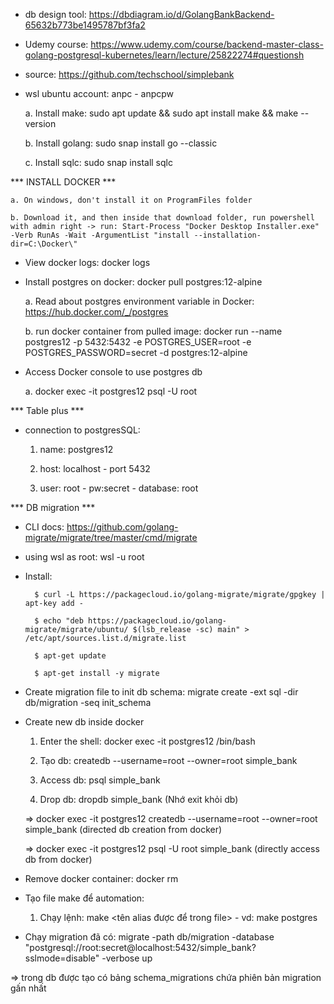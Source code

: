 * db design tool: https://dbdiagram.io/d/GolangBankBackend-65632b773be1495787bf3fa2

* Udemy course: https://www.udemy.com/course/backend-master-class-golang-postgresql-kubernetes/learn/lecture/25822274#questionsh

* source: https://github.com/techschool/simplebank

* wsl ubuntu account: anpc - anpcpw

    a. Install make: sudo apt update && sudo apt install make && make --version

    b. Install golang: sudo snap install go --classic

    c. Install sqlc: sudo snap install sqlc

*** INSTALL DOCKER ***

    a. On windows, don't install it on ProgramFiles folder

    b. Download it, and then inside that download folder, run powershell with admin right -> run: Start-Process "Docker Desktop Installer.exe" -Verb RunAs -Wait -ArgumentList "install --installation-dir=C:\Docker\"

* View docker logs: docker logs <container name or id>

* Install postgres on docker: docker pull postgres:12-alpine <light weight version>

    a. Read about postgres environment variable in Docker: https://hub.docker.com/_/postgres

    b. run docker container from pulled image: docker run --name postgres12 -p 5432:5432 -e POSTGRES_USER=root -e POSTGRES_PASSWORD=secret -d postgres:12-alpine

* Access Docker console to use postgres db

    a. docker exec -it postgres12 psql -U root

*** Table plus ***

* connection to postgresSQL:

    1. name: postgres12
    
    2. host: localhost - port 5432

    3. user: root - pw:secret - database: root
    
*** DB migration ***

* CLI docs: https://github.com/golang-migrate/migrate/tree/master/cmd/migrate

* using wsl as root: wsl -u root

* Install:

        $ curl -L https://packagecloud.io/golang-migrate/migrate/gpgkey | apt-key add -

        $ echo "deb https://packagecloud.io/golang-migrate/migrate/ubuntu/ $(lsb_release -sc) main" > /etc/apt/sources.list.d/migrate.list

        $ apt-get update

        $ apt-get install -y migrate

* Create migration file to init db schema: migrate create -ext sql -dir db/migration -seq init_schema

* Create new db inside docker

    1. Enter the shell: docker exec -it postgres12 /bin/bash

    2. Tạo db: createdb --username=root --owner=root simple_bank

    3. Access db: psql simple_bank

    4. Drop db: dropdb simple_bank (Nhớ exit khỏi db)

    => docker exec -it postgres12 createdb --username=root --owner=root simple_bank (directed db creation from docker)

    => docker exec -it postgres12 psql -U root simple_bank (directly access db from docker)

* Remove docker container: docker rm <name or id>

* Tạo file make để automation:

    1. Chạy lệnh: make <tên alias được để trong file> - vd: make postgres

* Chạy migration đã có: migrate -path db/migration -database "postgresql://root:secret@localhost:5432/simple_bank?sslmode=disable" -verbose up

=> trong db được tạo có bảng schema_migrations chứa phiên bản migration gấn nhất

